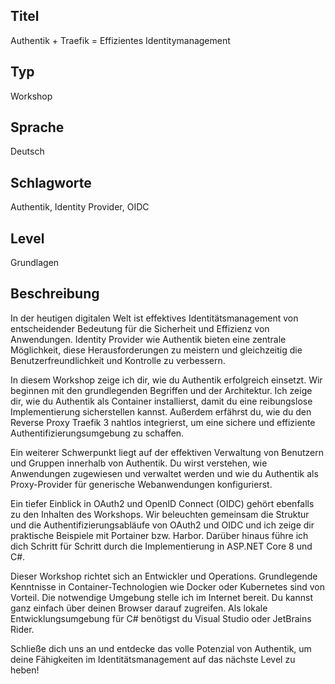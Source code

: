 ## Titel
Authentik + Traefik = Effizientes Identitymanagement

## Typ
Workshop

## Sprache
Deutsch

## Schlagworte
Authentik, Identity Provider, OIDC

## Level
Grundlagen

## Beschreibung

In der heutigen digitalen Welt ist effektives Identitätsmanagement von entscheidender Bedeutung für die Sicherheit und Effizienz von Anwendungen. Identity Provider wie Authentik bieten eine zentrale Möglichkeit, diese Herausforderungen zu meistern und gleichzeitig die Benutzerfreundlichkeit und Kontrolle zu verbessern.

In diesem Workshop zeige ich dir, wie du Authentik erfolgreich einsetzt. Wir beginnen mit den grundlegenden Begriffen und der Architektur. Ich zeige dir, wie du Authentik als Container installierst, damit du eine reibungslose Implementierung sicherstellen kannst. Außerdem erfährst du, wie du den Reverse Proxy Traefik 3 nahtlos integrierst, um eine sichere und effiziente Authentifizierungsumgebung zu schaffen.

Ein weiterer Schwerpunkt liegt auf der effektiven Verwaltung von Benutzern und Gruppen innerhalb von Authentik. Du wirst verstehen, wie Anwendungen zugewiesen und verwaltet werden und wie du Authentik als Proxy-Provider für generische Webanwendungen konfigurierst.

Ein tiefer Einblick in OAuth2 und OpenID Connect (OIDC) gehört ebenfalls zu den Inhalten des Workshops. Wir beleuchten gemeinsam die Struktur und die Authentifizierungsabläufe von OAuth2 und OIDC und ich zeige dir praktische Beispiele mit Portainer bzw. Harbor. Darüber hinaus führe ich dich Schritt für Schritt durch die Implementierung in ASP.NET Core 8 und C#.

Dieser Workshop richtet sich an Entwickler und Operations. Grundlegende Kenntnisse in Container-Technologien wie Docker oder Kubernetes sind von Vorteil. 
Die notwendige Umgebung stelle ich im Internet bereit. Du kannst ganz einfach über deinen Browser darauf zugreifen. Als lokale Entwicklungsumgebung für C# benötigst du Visual Studio oder JetBrains Rider.

Schließe dich uns an und entdecke das volle Potenzial von Authentik, um deine Fähigkeiten im Identitätsmanagement auf das nächste Level zu heben!